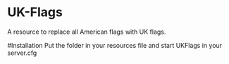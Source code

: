 # UK-Flags
A resource to replace all American flags with UK flags.

#Installation
Put the folder in your resources file and start UKFlags in your server.cfg
